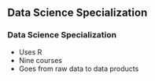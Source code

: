 ## Data Science Specialization
### Data Science Specialization 

* Uses R 
* Nine courses 
* Goes from raw data to data products
